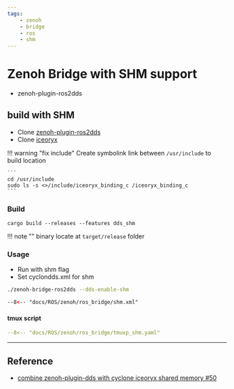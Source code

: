 ```yaml
---
tags:
    - zenoh
    - bridge
    - ros
    - shm
---
```


# Zenoh Bridge with SHM support

- zenoh-plugin-ros2dds

## build with SHM
- Clone [zenoh-plugin-ros2dds]()
- Clone [iceoryx]()

!!! warning "fix include"
    Create symbolink link between `/usr/include` to build location

    ```
    cd /usr/include
    sudo ls -s <>/include/iceoryx_binding_c /iceoryx_binding_c
    ```


### Build

```
cargo build --releases --features dds_shm
```

!!! note ""
     binary locate at `target/release` folder


### Usage
- Run with shm flag
- Set cyclondds.xml for shm

```bash
./zenoh-bridge-ros2dds --dds-enable-shm
```

```xml title="cyclondds.xml"
--8<-- "docs/ROS/zenoh/ros_bridge/shm.xml"
```


#### tmux script 

```yaml
--8<-- "docs/ROS/zenoh/ros_bridge/tmuxp_shm.yaml"
```
     

---

## Reference
- [combine zenoh-plugin-dds with cyclone iceoryx shared memory #50]()